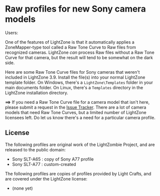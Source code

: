 # Raw profiles for new Sony camera models

Users:

One of the features of LightZone is that it automatically applies
a ZoneMapper-type tool called a Raw Tone Curve
to Raw files from recognized cameras.
LightZone *can* process Raw files without a Raw Tone Curve for that camera,
but the result will tend to be somewhat on the dark side.

Here are some Raw Tone Curve files for Sony cameras that weren't included
in LightZone 3.9.
Install the file(s) into your normal LightZone template folder.
On Windows,
there's a `LightZone\Templates` folder in your main documents folder.
On Linux,
there's a `Templates` directory in the LightZone installation directory.

**==>** If you need a Raw Tone Curve file for a camera model that isn't here,
please submit a request in the
[Issue Tracker](https://github.com/Doug-Pardee/LightZombie/issues).
There are a lot of camera models that need Raw Tone Curves,
but a limited number of LightZone licensees left.
Do let us know there's a need for a particular camera profile.

## License

The following profiles are original work of the LightZombie Project,
and are released to the public domain:

* Sony SLT-A65 : copy of Sony A77 profile
* Sony SLT-A77 : custom-created

The following profiles are copies of profiles provided by Light Crafts,
and are covered under the LightZone license:

* (none yet)
